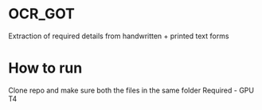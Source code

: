# OCR_GOT
Extraction of required details from handwritten + printed text forms

# How to run
Clone repo and make sure both the files in the same folder
Required - GPU T4
